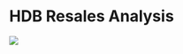 # HDB Resales Analysis 

![](https://github.com/Tam0520/Python-Programming-Data-Visualization-Projects-/blob/main/HDB_Resales_Analysis.gif)

